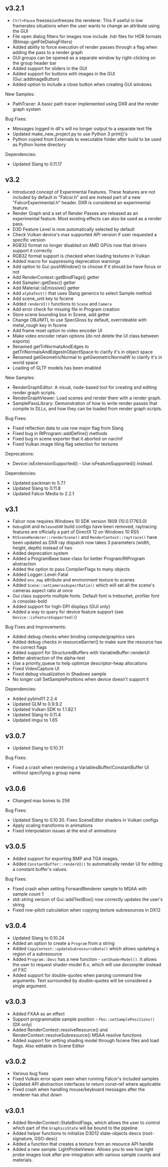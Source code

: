 v3.2.1
------
- `Ctrl+Pause` freezes/unfreezes the renderer. This if useful in low framerates situations when the user wants to change an attribute using the GUI
- File open dialog filters for images now include .hdr files for HDR formats (Bitmap::getFileDialogFilters)
- Added ability to force execution of render passes through a flag when adding the pass to a render graph
- GUI groups can be opened as a separate window by right-clicking on the group header bar
- Added support for sliders in the GUI
- Added support for buttons with images in the GUI (Gui::addImageButton)
- Added option to include a close button when creating GUI windows

New Samples:
- PathTracer: A basic path tracer implemented using DXR and the render graph system

Bug Fixes:
- Messages logged in dll's will no longer output to a separate text file
- Updated make_new_project.py to use Python 3 print()'s
- Python copied from Externals to executable folder after build to be used as Python home directory

Dependencies:
- Updated Slang to 0.11.17

v3.2
------
- Introduced concept of Experimental Features. These features are not included by default in "Falcor.h" and are instead part of a new "FalcorExperimental.h" header. DXR is considered an experimental feature.
- Render Graph and a set of Render Passes are released as an experimental feature. Most existing effects can also be used as a render pass.
- D3D Feature Level is now automatically selected by default
- Check Vulkan device's max supported API version if user requested a specific version
- RGB32 format no longer disabled on AMD GPUs now that drivers support it correctly
- RGB32 format support is checked when loading textures in Vulkan
- Added macro for suppressing deprecation warnings
- Add option to Gui::pushWindow() to choose if it should be have focus or not
- Add RenderContext::getBindFlags() getter
- Add Sampler::getDesc() getter
- Add Material::isEmissive() getter
- Add `alphaTest()` that uses Slang generics to select Sample method
- Add scene_unit key to fscene
- Added `renderUI()` functions to `Scene` and `Camera`
- Add error check for missing file in Program creation
- Store scene bounding box in Scene, add getter
- Change OBJ/MTL to use SpecGloss by default, overrideable with metal_rough key in fscene
- Add frame reset option to video encoder UI
- Make video encoder retain options (do not delete the UI class between exports)
- Renamed getTriNormalsAndEdges to getTriNormalsAndEdgesInObjectSpace to clarify it's in object space
- Renamed getGeometricNormal to getGeometricNormalW to clarify it's in world space
- Loading of GLTF models has been enabled

New Samples:
- RenderGraphEditor: A visual, node-based tool for creating and editing render graph scripts.
- RenderGraphViewer: Load scenes and render them with a render graph.
- SamplePassLibrary: Demonstration of how to write render passes that compile to DLLs, and how they can be loaded from render graph scripts.

Bug Fixes:
- Fixed reflection data to use row major flag from Slang
- Fixed bug in RtProgram::addDefine() methods
- Fixed bug in scene exporter that it aborted on nan/inf
- Fixed Vulkan image tiling flag selection for textures

Deprecations:
- Device::isExtensionSupported() - Use isFeatureSupported() instead.

Dependencies:
- Updated packman to 5.7.1
- Updated Slang to 0.11.8
- Updated Falcor Media to 2.2.1

v3.1
------
- Falcor now requires Windows 10 SDK version 1809 (10.0.17763.0)
- `DebugDXR` and `ReleaseDXR` build configs have been removed, raytracing features are officially a part of DirectX 12 on Windows 10 RS5
- `RtSceneRenderer::renderScene()` and `RenderContext::raytrace()` have been updated as DXR ray dispatch now takes 3 parameters (width, height, depth) instead of two
- Added deprecation system
- Added a ProgramBase base class for better Program/RtProgram abstraction
- Added the option to pass CompilerFlags to many objects
- Added Logger::Level::Fatal
- Added `env_map` attribute and environment texture to scenes
- Added `Scene::setCamerasAspectRatio()` which will set all the scene's cameras aspect ratio at once
- Gui class supports multiple fonts. Default font is trebuchet, profiler font is consolas-bold
- Added support for high-DPI displays (GUI only)
- Added a way to query for device feature support (see `Device::isFeatureSupported()`)

Bug Fixes and Improvements:
- Added debug checks when binding compute/graphics vars
- Added debug checks in resourceBarrier() to make sure the resource has the correct flags 
- Added support for StructuredBuffers with VariableBuffer::renderUI
- Better abstraction of the alpha-test
- Use a priority_queue to help optimize descriptor-heap allocations
- Fixed VideoCapture UI
- Fixed debug visualization in Shadows sample
- No longer call SetSamplePositions when device doesn't support it

Dependencies:
- Added pybind11 2.2.4
- Updated GLM to 0.9.9.2
- Updated Vulkan SDK to 1.1.82.1
- Updated Slang to 0.11.4
- Updated imgui to 1.65

v3.0.7
------
- Updated Slang to 0.10.31

Bug Fixes:
- Fixed a crash when rendering a VariablesBuffer/ConstantBuffer UI without specifying a group name

v3.0.6
------
- Changed max bones to 256

Bug Fixes:
- Updated Slang to 0.10.30. Fixes SceneEditor shaders in Vulkan configs
- Apply scaling transforms in animations
- Fixed interpolation issues at the end of animations

v3.0.5
------
- Added support for exporting BMP and TGA images.
- Added `ConstantBuffer::renderUI()` to automatically render UI for editing a constant buffer's values.

Bug Fixes:
- Fixed crash when setting ForwardRenderer sample to MSAA with sample count 1
- std::string version of Gui::addTextBox() now correctly updates the user's string
- Fixed row-pitch calculation when copying texture subresources in DX12

v3.0.4
------
- Updated Slang to 0.10.24
- Added an option to create a `Program` from a string
- Added `CopyContext::updateSubresourceData()` which allows updating a region of a subresource
- Added `Program::Desc` has a new function - `setShaderModel()`. It allows the user to request shader-model 6.x, which will use dxcompiler instead of FXC
- Added support for double-quotes when parsing command line arguments. Text surrounded by double-quotes will be considered a single argument.

v3.0.3
------
- Added FXAA as an effect
- Support programmable sample position - `Fbo::setSamplePositions()` (DX only)
- Added RenderContext::resolveResource() and RenderContext::resolveSubresource() MSAA resolve functions
- Added support for setting shading model through fscene files and load flags. Also editable in Scene Editor

v3.0.2
------
- Various bug fixes
- Fixed Vulkan error spam seen when running Falcor's included samples
- Updated API abstraction interfaces to return const-ref where applicable
- Fixed crash when handling mouse/keyboard messages after the renderer has shut down

v3.0.1
------
- Added RenderContext::StateBindFlags, which allows the user to control which part of the `GraphicsState` will be bound to the pipeline
- Added helper functions to initialize D3D12 state-objects descs (root-signature, GSO-desc)
- Added a function that creates a texture from an resource API handle
- Added a new sample: LightProbeViewer. Allows you to see how light probe images look after pre-integration with various sample counts and materials.
